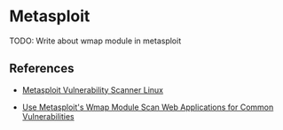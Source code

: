 # Metasploit

TODO: Write about wmap module in metasploit

## References

- [Metasploit Vulnerability Scanner Linux](https://linuxhint.com/metasploit_vurnerability_scanner_linux/)

- [Use Metasploit's Wmap Module Scan Web Applications for Common Vulnerabilities](https://null-byte.wonderhowto.com/how-to/use-metasploits-wmap-module-scan-web-applications-for-common-vulnerabilities-0187572/)